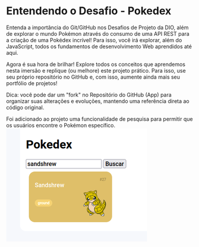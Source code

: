 # Entendendo o Desafio - Pokedex
Entenda a importância do Git/GitHub nos Desafios de Projeto da DIO, além de explorar o mundo Pokémon através do consumo de uma API REST para a criação de uma Pokédex incrível! Para isso, você irá explorar, além do JavaScript, todos os fundamentos de desenvolvimento Web aprendidos até aqui.

Agora é sua hora de brilhar! Explore todos os conceitos que aprendemos nesta imersão e replique (ou melhore) este projeto prático. Para isso, use seu próprio repositório no GitHub e, com isso, aumente ainda mais seu portfólio de projetos!

Dica: você pode dar um "fork" no Repositório do GitHub (App) para organizar suas alterações e evoluções, mantendo uma referência direta ao código original.

Foi adicionado ao projeto uma funcionalidade de pesquisa para permitir que os usuários encontre o Pokémon específico.
![Imagem Pokémon](imagem_pokemon.png)
